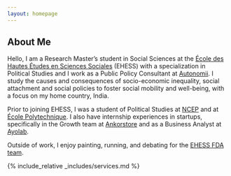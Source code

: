 ```yaml
---
layout: homepage
---
```


## About Me

Hello, I am a Research Master’s student in Social Sciences at the [École des Hautes Études en Sciences Sociales](https://www.ehess.fr/fr) (EHESS) with a specialization in Political Studies and I work as a Public Policy Consultant at [Autonomii](https://autonomii.fr/etudes-conseil/). I study the causes and consequences of socio-economic inequality, social attachment and social policies to foster social mobility and well-being, with a focus on my home country, India.

Prior to joining EHESS, I was a student of Political Studies at [NCEP](https://formations.parisnanterre.fr/fr/catalogue-des-formations/licence-lmd-03/etudes-politiques-licence-KBW4N3HC.html) and at [École Polytechnique](https://programmes.polytechnique.edu/). I also have internship experiences in startups, specifically in the Growth team at [Ankorstore](https://www.ankorstore.com/) and as a Business Analyst at [Ayolab](https://www.ayolab.com/).

Outside of work, I enjoy painting, running, and debating for the [EHESS FDA team](https://www.ehess.fr/fr/vie-%C3%A9tudiante/french-debating-association-tournament-bonne-chance-%C3%A9tudiantes-et-%C3%A9tudiants). 

{% include_relative _includes/services.md %}
